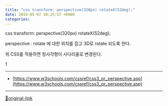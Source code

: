 ```yaml
---
title: "css transform: perspective(320px) rotateX(52deg);"
date: 2019-05-07 10:25:57 +0900
categories: 
---
```

  

  
  

css transform: perspective(320px) rotateX(52deg);  

perspective : rotate 에 대한 위치를 잡고 3D로 rotate 되도록 한다.
  

위 CSS를 적용하면 정사각형이 사다리꼴로 변경된다.
  
  
  



1




***
+ [https://www.w3schools.com/cssref/css3_pr_perspective.asp](https://www.w3schools.com/cssref/css3_pr_perspective.asp)


***
[🔗original-link](http://www.mins01.com/mh/tech/read/1280)